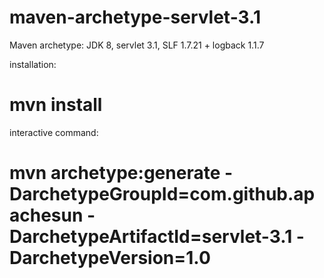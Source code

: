 # maven-archetype-servlet-3.1

Maven archetype: JDK 8, servlet 3.1, SLF 1.7.21 + logback 1.1.7

installation:
# mvn install

interactive command:
# mvn archetype:generate -DarchetypeGroupId=com.github.apachesun -DarchetypeArtifactId=servlet-3.1 -DarchetypeVersion=1.0


